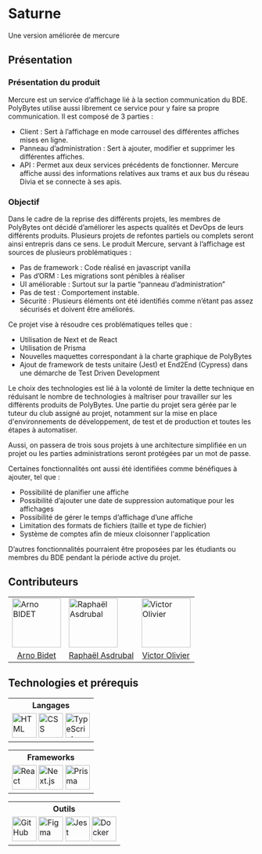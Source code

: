 # Saturne

Une version améliorée de mercure

## Présentation

### Présentation du produit

Mercure est un service d’affichage lié à la section communication du BDE.
PolyBytes utilise aussi librement ce service pour y faire sa propre communication. Il est composé de 3 parties :

- Client : Sert à l’affichage en mode carrousel des différentes affiches mises en ligne.
- Panneau d’administration : Sert à ajouter, modifier et supprimer les différentes affiches.
- API : Permet aux deux services précédents de fonctionner.
  Mercure affiche aussi des informations relatives aux trams et aux bus du réseau Divia et se connecte à ses apis.

### Objectif

Dans le cadre de la reprise des différents projets, les membres de PolyBytes ont décidé d’améliorer les aspects qualités et DevOps de leurs différents produits. Plusieurs projets de refontes partiels ou complets seront ainsi entrepris dans ce sens. Le produit Mercure, servant à l’affichage est sources de plusieurs problématiques :

- Pas de framework : Code réalisé en javascript vanilla
- Pas d’ORM : Les migrations sont pénibles à réaliser
- UI améliorable : Surtout sur la partie “panneau d’administration”
- Pas de test : Comportement instable.
- Sécurité : Plusieurs éléments ont été identifiés comme n’étant pas assez sécurisés et doivent être améliorés.

Ce projet vise à résoudre ces problématiques telles que :

- Utilisation de Next et de React
- Utilisation de Prisma
- Nouvelles maquettes correspondant à la charte graphique de PolyBytes
- Ajout de framework de tests unitaire (Jest) et End2End (Cypress) dans une démarche de Test Driven Development

Le choix des technologies est lié à la volonté de limiter la dette technique en réduisant le nombre de technologies à maîtriser pour travailler sur les différents produits de PolyBytes. Une partie du projet sera gérée par le tuteur du club assigné au projet, notamment sur la mise en place d'environnements de développement, de test et de production et toutes les étapes à automatiser.

Aussi, on passera de trois sous projets à une architecture simplifiée en un projet ou les parties administrations seront protégées par un mot de passe.

Certaines fonctionnalités ont aussi été identifiées comme bénéfiques à ajouter, tel que :

- Possibilité de planifier une affiche
- Possibilité d’ajouter une date de suppression automatique pour les affichages
- Possibilité de gérer le temps d’affichage d’une affiche
- Limitation des formats de fichiers (taille et type de fichier)
- Système de comptes afin de mieux cloisonner l'application

D’autres fonctionnalités pourraient être proposées par les étudiants ou membres du BDE pendant la période active du projet.

## Contributeurs

<div align="center">
	<table>
		<tr>
			<td><img width="100" src="https://avatars.githubusercontent.com/u/71908560" alt="Arno BIDET" title="Arno BIDET"/></td>
			<td><img width="100" src="https://avatars.githubusercontent.com/u/122306936" alt="Raphaël Asdrubal" title="Raphaël Asdrubal"/></td>
			<td><img width="100" src="https://avatars.githubusercontent.com/u/131671439" alt="Victor Olivier" title="Victor Olivier"/></td>
		</tr>
        <tr>
			<td style="text-align:center;"><a href="https://github.com/ArnoBidet">Arno Bidet</a></td>
			<td style="text-align:center;"><a href="https://github.com/Horizon-NTH">Raphaël Asdrubal</a></td>
			<td style="text-align:center;"><a href="https://github.com/Victor3699">Victor Olivier</a></td>
		</tr>
	</table>
</div>

## Technologies et prérequis

<table>
  <tr>
    <th style="text-align:center">Langages</th>
  </tr>
  <tr>
    <td>
      <img height="50" src="https://raw.githubusercontent.com/marwin1991/profile-technology-icons/refs/heads/main/icons/html.png" alt="HTML" title="HTML"/>
      <img height="50" src="https://raw.githubusercontent.com/marwin1991/profile-technology-icons/refs/heads/main/icons/css.png" alt="CSS" title="CSS"/>
      <img height="50" src="https://raw.githubusercontent.com/marwin1991/profile-technology-icons/refs/heads/main/icons/typescript.png" alt="TypeScript" title="TypeScript"/>
    </td>
  </tr>
</table>

<table>
  <tr>
    <th style="text-align:center">Frameworks</th>
  </tr>
  <tr>
    <td>
      <img height="50" src="https://raw.githubusercontent.com/marwin1991/profile-technology-icons/refs/heads/main/icons/react.png" alt="React" title="React"/>
      <img height="50" src="https://raw.githubusercontent.com/marwin1991/profile-technology-icons/refs/heads/main/icons/next_js.png" alt="Next.js" title="Next.js"/>
      <img height="50" src="https://cdn.freelogovectors.net/wp-content/uploads/2022/01/prisma_logo-freelogovectors.net_.png" alt="Prisma" title="Prisma"/>
    </td>
  <tr>
</table>

<table>
  <tr>
      <th style="text-align:center">Outils</th>
  </tr>
  <tr>
    <td>
      <img width="50" src="https://raw.githubusercontent.com/marwin1991/profile-technology-icons/refs/heads/main/icons/github.png" alt="GitHub" title="GitHub"/>
      <img width="50" src="https://raw.githubusercontent.com/marwin1991/profile-technology-icons/refs/heads/main/icons/figma.png" alt="Figma" title="Figma"/>
      <img width="50" src="https://raw.githubusercontent.com/marwin1991/profile-technology-icons/refs/heads/main/icons/jest.png" alt="Jest" title="Jest"/>
      <img width="50" src="https://raw.githubusercontent.com/marwin1991/profile-technology-icons/refs/heads/main/icons/docker.png" alt="Docker" title="Docker"/>
    </td>
  <tr>
</table>



